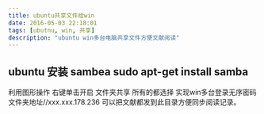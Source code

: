 ```yaml
---
title: ubuntu共享文件给win
date: 2016-05-03 22:18:01
tags: [ubutnu, win, 共享]
description: "ubuntu win多台电脑共享文件方便文献阅读"
---
```


## ubuntu 安装 sambea       sudo apt-get install samba
利用图形操作 右键单击开启 文件夹共享 所有的都选择 实现win多台登录无序密码 文件夹地址//xxx.xxx.178.236
可以把文献都发到此目录方便同步阅读记录。